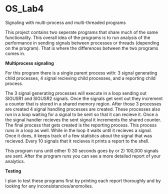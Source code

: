 # OS_Lab4

Signaling with multi-process and multi-threaded programs


This project contains two seperate programs that share much of the same functionality. This overall idea of the programs is to run analysis of the performance in sending signals between processes or threads (depending on the program). That is where the differences between the two programs comes in. 


**Multiprocess signaling**


For this program there is a single parent process with: 3 signal generating child processes, 4 signal recieving child processes, and a reporting child process. 


The 3 signal generating processes will execute in a loop sending out SIGUSR1 and SIGUSR2 signals. Once the signals get sent out they increment a counter that is stored in a shared memory region. After those 3 processes are created 4 signal handling processes are created. These processes also run in a loop waiting for a signal to be sent so that it can recieve it. Once a the signal handler recieves the sent signal it increments the shared counter. The final process that gets created is the reporting process. This process runs in a loop as well. While in the loop it waits until it recieves a signal. Once it does, it keeps track of a few statistics about the signal that was recieved. Every 10 signals that it recieves it prints a report to the shell. 


This program runs until either 1) 30 seconds goes by or 2) 100,000 signals are sent. After the program runs you can see a more detailed report of your analytics. 


**Testing**


I plan to test these programs first by printing each report thoroughly and by looking for any inconsistancies/anomolies. 
